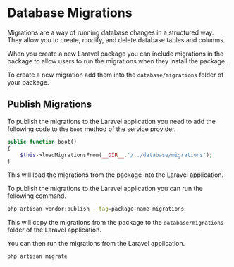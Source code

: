 # Database Migrations

Migrations are a way of running database changes in a structured way. They allow you to create, modify, and delete database tables and columns.

When you create a new Laravel package you can include migrations in the package to allow users to run the migrations when they install the package.

To create a new migration add them into the `database/migrations` folder of your package.

## Publish Migrations

To publish the migrations to the Laravel application you need to add the following code to the `boot` method of the service provider.

```php
public function boot()
{
    $this->loadMigrationsFrom(__DIR__.'/../database/migrations');
}
```

This will load the migrations from the package into the Laravel application.

To publish the migrations to the Laravel application you can run the following command.

```bash
php artisan vendor:publish --tag=package-name-migrations
```

This will copy the migrations from the package to the `database/migrations` folder of the Laravel application.

You can then run the migrations from the Laravel application.

```bash
php artisan migrate
```
